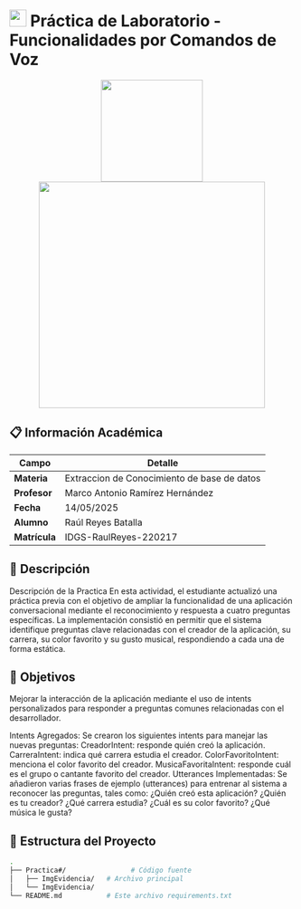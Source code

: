 # <img src="https://via.placeholder.com/40?text=🔬" width="30"> Práctica de Laboratorio -  Funcionalidades por Comandos de Voz

<div align="center">
  <img src="https://utxicotepec.edu.mx/wp-content/uploads/2025/03/LOGO-UTXJ11.png" height="180">
  <img src="https://scontent-qro1-2.xx.fbcdn.net/v/t39.30808-6/477453846_9477577298960571_2638247880462765515_n.jpg?_nc_cat=107&ccb=1-7&_nc_sid=6ee11a&_nc_eui2=AeHC0AUt00YEKDoYUAuMzNsAu2QOIDGIfoS7ZA4gMYh-hNFy0jmfClUw3uD-e5taGKYVtC2F81Ae_o_uybgMYKMe&_nc_ohc=B-p4QCQMNKsQ7kNvwHjjhZU&_nc_oc=AdkCF8izExcmWm85LS65Vb09j49YvWrOvDDh2yMnt-uOEwDewJfZd0aYZXWMX1BbmxY&_nc_zt=23&_nc_ht=scontent-qro1-2.xx&_nc_gid=-EcpwTrhG8CZS_s0mnrrWg&oh=00_AfLzYnjjFyhDbh_xjoE68X4sIpiUcU9EMIt8qvsAfaOGPA&oe=682A8C06" height="400">
</div>

## 📋 Información Académica
| **Campo**       | **Detalle**                  |
|-----------------|------------------------------|
| **Materia**     | Extraccion de Conocimiento de base de datos         |
| **Profesor**    | Marco Antonio Ramírez Hernández         |
| **Fecha**       | 14/05/2025                   |
| **Alumno**      | Raúl Reyes Batalla               |
| **Matrícula**   | IDGS-RaulReyes-220217        |

## 🎯 Descripción 
Descripción de la Practica
En esta actividad, el estudiante actualizó una práctica previa con el objetivo de ampliar la funcionalidad de una aplicación conversacional mediante el reconocimiento y respuesta a cuatro preguntas específicas. La implementación consistió en permitir que el sistema identifique preguntas clave relacionadas con el creador de la aplicación, su carrera, su color favorito y su gusto musical, respondiendo a cada una de forma estática.

## 🎯 Objetivos
Mejorar la interacción de la aplicación mediante el uso de intents personalizados para responder a preguntas comunes relacionadas con el desarrollador.

Intents Agregados: Se crearon los siguientes intents para manejar las nuevas preguntas: CreadorIntent: responde quién creó la aplicación. CarreraIntent: indica qué carrera estudia el creador. ColorFavoritoIntent: menciona el color favorito del creador. MusicaFavoritaIntent: responde cuál es el grupo o cantante favorito del creador. Utterances Implementadas: Se añadieron varias frases de ejemplo (utterances) para entrenar al sistema a reconocer las preguntas, tales como:
¿Quién creó esta aplicación?
¿Quién es tu creador?
¿Qué carrera estudia?
¿Cuál es su color favorito?
¿Qué música le gusta?

## 📂 Estructura del Proyecto
```bash
.
├── Practica#/                # Código fuente
│   ├── ImgEvidencia/   # Archivo principal
│   └── ImgEvidencia/
└── README.md           # Este archivo requirements.txt
